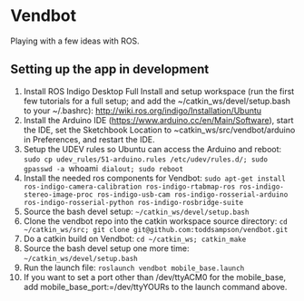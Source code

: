 # Vendbot

Playing with a few ideas with ROS.

## Setting up the app in development
1. Install ROS Indigo Desktop Full Install and setup workspace (run the first few tutorials for a full setup; and add the ~/catkin_ws/devel/setup.bash to your ~/.bashrc): http://wiki.ros.org/indigo/Installation/Ubuntu
2. Install the Arduino IDE (https://www.arduino.cc/en/Main/Software), start the IDE, set the Sketchbook Location to ~catkin_ws/src/vendbot/arduino in Preferences, and restart the IDE.
3. Setup the UDEV rules so Ubuntu can access the Arduino and reboot: `sudo cp udev_rules/51-arduino.rules /etc/udev/rules.d/; sudo gpasswd -a `whoami` dialout; sudo reboot`
4. Install the needed ros components for Vendbot: `sudo apt-get install ros-indigo-camera-calibration ros-indigo-rtabmap-ros ros-indigo-stereo-image-proc ros-indigo-usb-cam ros-indigo-rosserial-arduino ros-indigo-rosserial-python ros-indigo-rosbridge-suite`
5. Source the bash devel setup: `~/catkin_ws/devel/setup.bash`
6. Clone the vendbot repo into the catkin workspace source directory: `cd ~/catkin_ws/src; git clone git@github.com:toddsampson/vendbot.git`
7. Do a catkin build on Vendbot: `cd ~/catkin_ws; catkin_make`
8. Source the bash devel setup one more time: `~/catkin_ws/devel/setup.bash`
9. Run the launch file: `roslaunch vendbot mobile_base.launch`
10. If you want to set a port other than /dev/ttyACM0 for the mobile_base, add mobile_base_port:=/dev/ttyYOURs to the launch command above.
